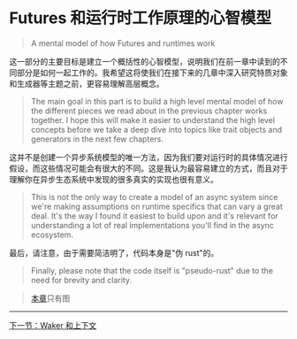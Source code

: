 ﻿# Futures 和运行时工作原理的心智模型

> A mental model of how Futures and runtimes work

这一部分的主要目标是建立一个概括性的心智模型，说明我们在前一章中读到的不同部分是如何一起工作的。我希望这将使我们在接下来的几章中深入研究特质对象和生成器等主题之前，更容易理解高层概念。

> The main goal in this part is to build a high level mental model of how the different pieces we read about in the previous chapter works together. I hope this will make it easier to understand the high level concepts before we take a deep dive into topics like trait objects and generators in the next few chapters.

这并不是创建一个异步系统模型的唯一方法，因为我们要对运行时的具体情况进行假设，而这些情况可能会有很大的不同。这是我认为最容易建立的方式，而且对于理解你在异步生态系统中发现的很多真实的实现也很有意义。

> This is not the only way to create a model of an async system since we're making assumptions on runtime specifics that can vary a great deal. It's the way I found it easiest to build upon and it's relevant for understanding a lot of real implementations you'll find in the async ecosystem.

最后，请注意，由于需要简洁明了，代码本身是"伪 rust"的。

> Finally, please note that the code itself is "pseudo-rust" due to the need for brevity and clarity.

> [本章](https://cfsamson.github.io/books-futures-explained/2_a_mental_model_for_futures.html)只有图

---

[下一节：Waker 和上下文](waker-and-context.md)
